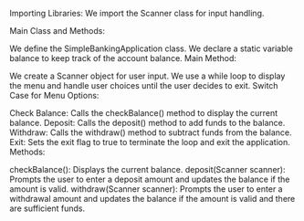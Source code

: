 Importing Libraries: We import the Scanner class for input handling.

Main Class and Methods:

We define the SimpleBankingApplication class.
We declare a static variable balance to keep track of the account balance.
Main Method:

We create a Scanner object for user input.
We use a while loop to display the menu and handle user choices until the user decides to exit.
Switch Case for Menu Options:

Check Balance: Calls the checkBalance() method to display the current balance.
Deposit: Calls the deposit() method to add funds to the balance.
Withdraw: Calls the withdraw() method to subtract funds from the balance.
Exit: Sets the exit flag to true to terminate the loop and exit the application.
Methods:

checkBalance(): Displays the current balance.
deposit(Scanner scanner): Prompts the user to enter a deposit amount and updates the balance if the amount is valid.
withdraw(Scanner scanner): Prompts the user to enter a withdrawal amount and updates the balance if the amount is valid and there are sufficient funds.
